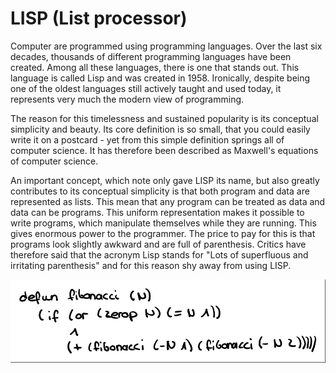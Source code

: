 # LISP (List processor)

Computer are programmed using programming languages. Over the last six decades, thousands of different programming languages have been created. 
Among all these languages, there is one that stands out. This language is called Lisp and was created in 1958. Ironically, despite being one of the oldest languages still actively taught and used today, it represents very much the modern view of programming. 

The reason for this timelessness and sustained popularity is its conceptual simplicity and beauty. Its core definition is so small, that you could easily write it on a postcard - yet from this simple definition springs all of computer science. 
It has therefore been described as Maxwell's equations of computer science.

An important concept, which note only gave LISP its name, but also greatly contributes to its conceptual simplicity is that both program and data are represented as lists. This mean that any program can be treated as data and data can be programs.
This uniform representation makes it possible to write programs, which manipulate themselves while they are running. This gives enormous power to the programmer. 
The price to pay for this is that programs look slightly awkward and are full of parenthesis.  Critics have therefore said that the acronym Lisp stands for "Lots of superfluous and irritating parenthesis" and for this reason shy away from using LISP.

![Lisp](figures/lisp.png)
